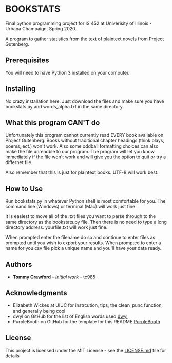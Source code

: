 # BOOKSTATS
Final python programming project for IS 452 at Univerisity of Illinois - Urbana Champaign, Spring 2020.

A program to gather statistics from the text of plaintext novels from Project Gutenberg.

## Prerequisites

You will need to have Python 3 installed on your computer.

## Installing

No crazy installation here. Just download the files and make sure you have bookstats.py and words_alpha.txt in the same directory.

## What this program CAN'T do

Unfortunately this program cannot currently read EVERY book available on Project Gutenberg. Books without traditional chapter headings (think plays, poems, ect.) won't work. Also some oddball formatting choices can also make the file unreadble to our program. The program will let you know immediately if the file won't work and will give you the option to quit or try a differnet file.

Also remember that this is just for plaintext books. UTF-8 will work best.

## How to Use

Run bookstats.py in whatever Python shell is most comfortable for you. The command line (Windows) or terminal (Mac) will work just fine.

It is easiest to move all of the .txt files you want to parse through to the same directory as the bookstats.py file. Then there is no need to type a long directory address. yourfile.txt will work just fine.

When prompted enter the filename do so and continue to enter files as prompted until you wish to export your results. When prompted to enter a name for you csv file pick a unique name and you'll have your data ready.

## Authors

* **Tommy Crawford** - *Initial work* - [tc985](https://github.com/tc985)

## Acknowledgments

* Elizabeth Wickes at UIUC for instrcution, tips, the clean_punc function, and generally being cool
* dwyl on GitHub for the list of English words used [dwyl](https://github.com/dwyl)
* PurpleBooth on GitHub for the template for this README [PurpleBooth](https://gist.github.com/PurpleBooth)

## License

This project is licensed under the MIT License - see the [LICENSE.md](LICENSE.md) file for details
